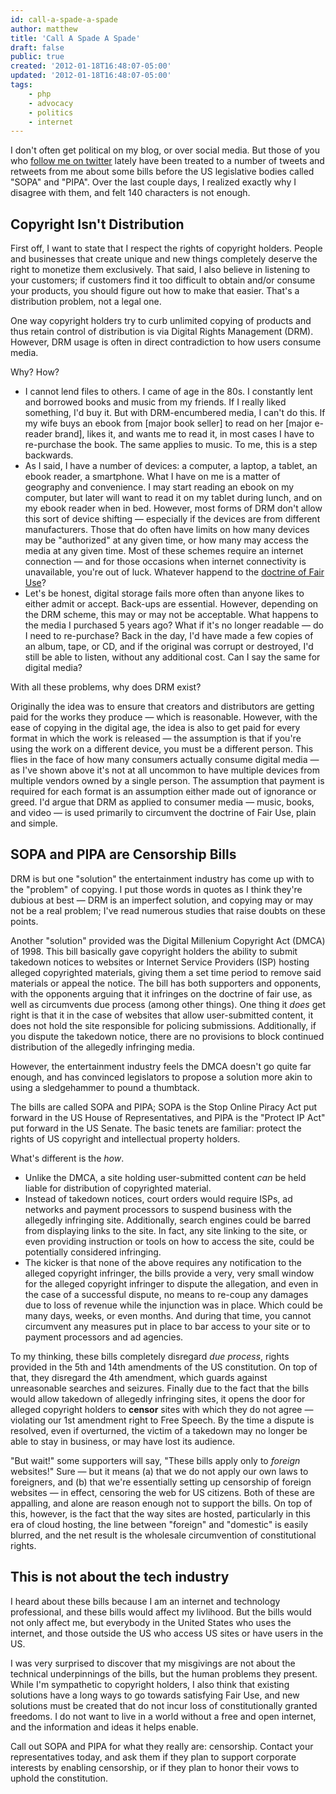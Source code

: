 ```yaml
---
id: call-a-spade-a-spade
author: matthew
title: 'Call A Spade A Spade'
draft: false
public: true
created: '2012-01-18T16:48:07-05:00'
updated: '2012-01-18T16:48:07-05:00'
tags:
    - php
    - advocacy
    - politics
    - internet
---
```

I don't often get political on my blog, or over social media. But those of you
who [follow me on twitter](http://twitter.com/weierophinney) lately have been
treated to a number of tweets and retweets from me about some bills before the
US legislative bodies called "SOPA" and "PIPA". Over the last couple days, I
realized exactly why I disagree with them, and felt 140 characters is not
enough.

<!--- EXTENDED -->

Copyright Isn't Distribution
----------------------------

First off, I want to state that I respect the rights of copyright holders.
People and businesses that create unique and new things completely deserve the
right to monetize them exclusively. That said, I also believe in listening to
your customers; if customers find it too difficult to obtain and/or consume
your products, you should figure out how to make that easier. That's a
distribution problem, not a legal one.

One way copyright holders try to curb unlimited copying of products and thus
retain control of distribution is via Digital Rights Management (DRM). However,
DRM usage is often in direct contradiction to how users consume media.

Why? How?

- I cannot lend files to others. I came of age in the 80s. I constantly lent
  and borrowed books and music from my friends. If I really liked something,
  I'd buy it. But with DRM-encumbered media, I can't do this. If my wife buys
  an ebook from [major book seller] to read on her [major e-reader brand],
  likes it, and wants me to read it, in most cases I have to re-purchase the
  book. The same applies to music. To me, this is a step backwards.
- As I said, I have a number of devices: a computer, a laptop, a tablet, an
  ebook reader, a smartphone. What I have on me is a matter of geography and
  convenience. I may start reading an ebook on my computer, but later will want
  to read it on my tablet during lunch, and on my ebook reader when in bed.
  However, most forms of DRM don't allow this sort of device shifting —
  especially if the devices are from different manufacturers. Those that do
  often have limits on how many devices may be "authorized" at any given time,
  or how many may access the media at any given time. Most of these schemes
  require an internet connection — and for those occasions when internet
  connectivity is unavailable, you're out of luck. Whatever happend to the
  [doctrine of Fair Use](http://en.wikipedia.org/wiki/Fair_use)?
- Let's be honest, digital storage fails more often than anyone likes to either
  admit or accept. Back-ups are essential. However, depending on the DRM
  scheme, this may or may not be acceptable. What happens to the media I
  purchased 5 years ago? What if it's no longer readable — do I need to
  re-purchase? Back in the day, I'd have made a few copies of an album, tape,
  or CD, and if the original was corrupt or destroyed, I'd still be able to
  listen, without any additional cost. Can I say the same for digital media?

With all these problems, why does DRM exist?

Originally the idea was to ensure that creators and distributors are getting
paid for the works they produce — which is reasonable. However, with the ease
of copying in the digital age, the idea is also to get paid for every format in
which the work is released — the assumption is that if you're using the work on
a different device, you must be a different person. This flies in the face of
how many consumers actually consume digital media — as I've shown above it's
not at all uncommon to have multiple devices from multiple vendors owned by a
single person. The assumption that payment is required for each format is an
assumption either made out of ignorance or greed. I'd argue that DRM as applied
to consumer media — music, books, and video — is used primarily to circumvent
the doctrine of Fair Use, plain and simple.

SOPA and PIPA are Censorship Bills
----------------------------------

DRM is but one "solution" the entertainment industry has come up with to the
"problem" of copying. I put those words in quotes as I think they're dubious at
best — DRM is an imperfect solution, and copying may or may not be a real
problem; I've read numerous studies that raise doubts on these points.

Another "solution" provided was the Digital Millenium Copyright Act (DMCA) of
1998. This bill basically gave copyright holders the ability to submit takedown
notices to websites or Internet Service Providers (ISP) hosting alleged
copyrighted materials, giving them a set time period to remove said materials
or appeal the notice. The bill has both supporters and opponents, with the
opponents arguing that it infringes on the doctrine of fair use, as well as
circumvents due process (among other things). One thing it *does* get right is
that it in the case of websites that allow user-submitted content, it does not
hold the site responsible for policing submissions. Additionally, if you
dispute the takedown notice, there are no provisions to block continued
distribution of the allegedly infringing media.

However, the entertainment industry feels the DMCA doesn't go quite far enough,
and has convinced legislators to propose a solution more akin to using a
sledgehammer to pound a thumbtack.

The bills are called SOPA and PIPA; SOPA is the Stop Online Piracy Act put
forward in the US House of Representatives, and PIPA is the "Protect IP Act"
put forward in the US Senate. The basic tenets are familiar: protect the rights
of US copyright and intellectual property holders.

What's different is the *how*.

- Unlike the DMCA, a site holding user-submitted content *can* be held liable
  for distribution of copyrighted material.
- Instead of takedown notices, court orders would require ISPs, ad networks and
  payment processors to suspend business with the allegedly infringing site.
  Additionally, search engines could be barred from displaying links to the
  site. In fact, any site linking to the site, or even providing instruction or
  tools on how to access the site, could be potentially considered infringing.
- The kicker is that none of the above requires any notification to the alleged
  copyright infringer, the bills provide a very, very small window for the
  alleged copyright infringer to dispute the allegation, and even in the case
  of a successful dispute, no means to re-coup any damages due to loss of
  revenue while the injunction was in place. Which could be many days, weeks,
  or even months. And during that time, you cannot circumvent any measures put
  in place to bar access to your site or to payment processors and ad agencies.

To my thinking, these bills completely disregard *due process*, rights provided
in the 5th and 14th amendments of the US constitution. On top of that, they
disregard the 4th amendment, which guards against unreasonable searches and
seizures. Finally due to the fact that the bills would allow takedown of
allegedly infringing sites, it opens the door for alleged copyright holders to
**censor** sites with which they do not agree — violating our 1st amendment
right to Free Speech. By the time a dispute is resolved, even if overturned,
the victim of a takedown may no longer be able to stay in business, or may have
lost its audience.

"But wait!" some supporters will say, "These bills apply only to *foreign*
websites!" Sure — but it means (a) that we do not apply our own laws to
foreigners, and (b) that we're essentially setting up censorship of foreign
websites — in effect, censoring the web for US citizens. Both of these are
appalling, and alone are reason enough not to support the bills. On top of
this, however, is the fact that the way sites are hosted, particularly in this
era of cloud hosting, the line between "foreign" and "domestic" is easily
blurred, and the net result is the wholesale circumvention of constitutional
rights.

This is not about the tech industry
-----------------------------------

I heard about these bills because I am an internet and technology professional,
and these bills would affect my livlihood. But the bills would not only affect
me, but everybody in the United States who uses the internet, and those outside
the US who access US sites or have users in the US.

I was very surprised to discover that my misgivings are not about the technical
underpinnings of the bills, but the human problems they present. While I'm
sympathetic to copyright holders, I also think that existing solutions have a
long ways to go towards satisfying Fair Use, and new solutions must be created
that do not incur loss of constitutionally granted freedoms. I do not want to
live in a world without a free and open internet, and the information and ideas
it helps enable.

Call out SOPA and PIPA for what they really are: censorship. Contact your
representatives today, and ask them if they plan to support corporate interests
by enabling censorship, or if they plan to honor their vows to uphold the
constitution.
